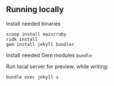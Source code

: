 ## Running locally
Install needed binaries
```shell
scoop install main/ruby
ridk install
gem install jekyll bundler
```

Install needed Gem modules ```bundle```

Run local server for preview, while writing:

```shell
bundle exec jekyll s
```